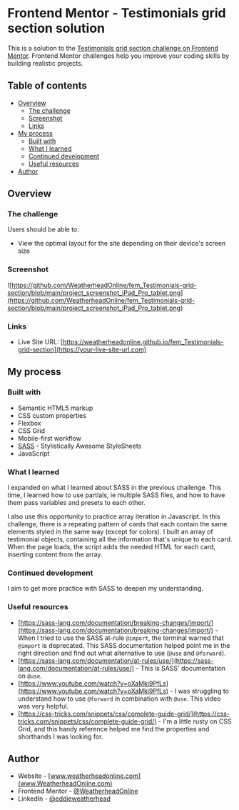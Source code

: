 # Frontend Mentor - Testimonials grid section solution

This is a solution to the [Testimonials grid section challenge on Frontend Mentor](https://www.frontendmentor.io/challenges/testimonials-grid-section-Nnw6J7Un7). Frontend Mentor challenges help you improve your coding skills by building realistic projects. 

## Table of contents

- [Overview](#overview)
  - [The challenge](#the-challenge)
  - [Screenshot](#screenshot)
  - [Links](#links)
- [My process](#my-process)
  - [Built with](#built-with)
  - [What I learned](#what-i-learned)
  - [Continued development](#continued-development)
  - [Useful resources](#useful-resources)
- [Author](#author)


## Overview

### The challenge

Users should be able to:

- View the optimal layout for the site depending on their device's screen size

### Screenshot

![https://github.com/WeatherheadOnline/fem_Testimonials-grid-section/blob/main/project_screenshot_iPad_Pro_tablet.png](https://github.com/WeatherheadOnline/fem_Testimonials-grid-section/blob/main/project_screenshot_iPad_Pro_tablet.png)

### Links

- Live Site URL: [https://weatherheadonline.github.io/fem_Testimonials-grid-section](https://your-live-site-url.com)

## My process

### Built with

- Semantic HTML5 markup
- CSS custom properties
- Flexbox
- CSS Grid
- Mobile-first workflow
- [SASS](https://sass-lang.com/) - Stylistically Awesome StyleSheets
- JavaScript

### What I learned

I expanded on what I learned about SASS in the previous challenge. This time, I learned how to use partials, ie multiple SASS files, and how to have them pass variables and presets to each other.

I also use this opportunity to practice array iteration in Javascript. In this challenge, there is a repeating pattern of cards that each contain the same elements styled in the same way (except for colors). I built an array of testimonial objects, containing all the information that's unique to each card. When the page loads, the script adds the needed HTML for each card, inserting content from the array.

### Continued development

I aim to get more practice with SASS to deepen my understanding.

### Useful resources

- [https://sass-lang.com/documentation/breaking-changes/import/](https://sass-lang.com/documentation/breaking-changes/import/) - When I tried to use the SASS at-rule `@import`, the terminal warned that `@import` is deprecated. This SASS documentation helped point me in the right direction and find out what alternative to use (`@use` and `@forward`).
- [https://sass-lang.com/documentation/at-rules/use/](https://sass-lang.com/documentation/at-rules/use/) - This is SASS' documentation on `@use`.
- [https://www.youtube.com/watch?v=oXaMki9PfLs](https://www.youtube.com/watch?v=oXaMki9PfLs) - I was struggling to understand how to use `@forward` in combination with `@use`. This video was very helpful.
- [https://css-tricks.com/snippets/css/complete-guide-grid/](https://css-tricks.com/snippets/css/complete-guide-grid/) - I'm a little rusty on CSS Grid, and this handy reference helped me find the properties and shorthands I was looking for.

## Author

- Website - [www.weatherheadonline.com](www.WeatherheadOnline.com)
- Frontend Mentor - [@WeatherheadOnline](https://www.frontendmentor.io/profile/WeatherheadOnline)
- LinkedIn - [@eddieweatherhead](https://www.linkedin.com/in/eddieweatherhead/)